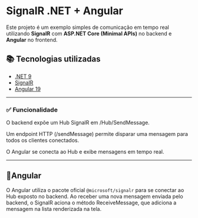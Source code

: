 # SignalR .NET + Angular 

Este projeto é um exemplo simples de comunicação em tempo real utilizando **SignalR** com **ASP.NET Core (Minimal APIs)** no backend e **Angular** no frontend.

## 📚 Tecnologias utilizadas

- [.NET 9](https://learn.microsoft.com/aspnet/core)
- [SignalR](https://learn.microsoft.com/aspnet/core/signalr)
- [Angular 19](https://angular.io/)

---

### ✅ Funcionalidade
O backend expõe um Hub SignalR em /Hub/SendMessage.

Um endpoint HTTP (/sendMessage) permite disparar uma mensagem para todos os clientes conectados.

O Angular se conecta ao Hub e exibe mensagens em tempo real.

---

## 🔔Angular

O Angular utiliza o pacote oficial `@microsoft/signalr` para se conectar ao Hub exposto no backend.
Ao receber uma nova mensagem enviada pelo backend, o SignalR aciona o método ReceiveMessage, que adiciona a mensagem na lista renderizada na tela.
